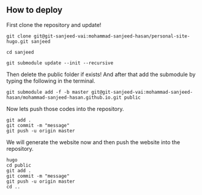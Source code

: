 ## How to deploy

First clone the repository and update!

```console
git clone git@git-sanjeed-vai:mohammad-sanjeed-hasan/personal-site-hugo.git sanjeed

cd sanjeed

git submodule update --init --recursive
```

Then delete the public folder if exists! And after that add the submodule by typing the following in the terminal.

```console
git submodule add -f -b master git@git-sanjeed-vai:mohammad-sanjeed-hasan/mohammad-sanjeed-hasan.github.io.git public
```

Now lets push those codes into the repository.

```console
git add .
git commit -m "message"
git push -u origin master
```

We will generate the website now and then push the website into the repository.

```conosole
hugo
cd public
git add .
git commit -m "message"
git push -u origin master
cd ..
```

